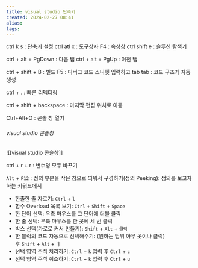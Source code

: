 ```yaml
---
title: visual studio 단축키
created: 2024-02-27 08:41
alias:
tags:
---
```

ctrl k s : 단축키 설정
ctrl atl x : 도구상자 
F4 : 속성창
ctrl shift e : 솔루션 탐색기

ctrl + alt + PgDown : 다음 탭
ctrl + alt + PgUp : 이전 탭

ctrl + shift + B : 빌드
F5 : 디버그
코드 스니펫 입력하고 tab tab : 코드 구조가 자동 생성

ctrl + . : 빠른 리펙터링 

ctrl + shift + backspace : 마지막 편집 위치로 이동

Ctrl+Alt+O : 콘솔 창 열기
###### visual studio 콘솔창
![[visual studio 콘솔창]]

ctrl + r + r : 변수명 모두 바꾸기

`Alt` + `F12` : 정의 부분을 작은 창으로 띄워서 구경하기(정의 Peeking): 정의를 보고자 하는 키워드에서

- 한줄한 줄 자르기: `Ctrl` + `l`
- 함수 Overload 목록 보기: `Ctrl` + `Shift` + `Space`
- 한 단어 선택: 우측 마우스를 그 단어에 더블 클릭
- 한 줄 선택: 우측 마우스를 한 곳에 세 번 클릭
- 박스 선택(가로로 커서 만들기): `Shift` + `Alt` + `클릭`
- 한 블럭의 코드 자동으로 선택해주기: (원하는 범위 아무 곳이나 클릭) 후 `Shift` + `Alt` + `]
- 선택 영역 주석 처리하기: `Ctrl` + `k` 입력 후 `Ctrl` + `c`
- 선택 영역 주석 취소하기: `Ctrl` + `k` 입력 후 `Ctrl` + `u`
